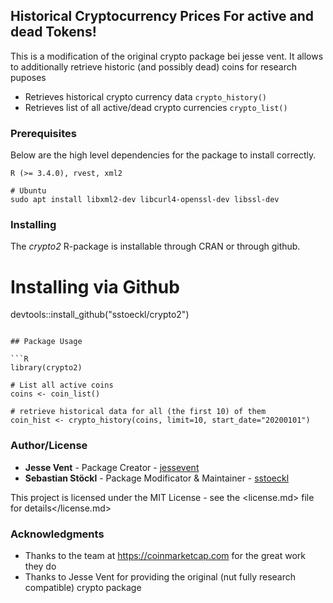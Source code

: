
## Historical Cryptocurrency Prices For active and dead Tokens!

This is a modification of the original crypto package bei jesse vent. It allows to additionally retrieve historic (and possibly dead) coins for research puposes

- Retrieves historical crypto currency data `crypto_history()`
- Retrieves list of all active/dead crypto currencies `crypto_list()`

### Prerequisites

Below are the high level dependencies for the package to install correctly.

```
R (>= 3.4.0), rvest, xml2

# Ubuntu 
sudo apt install libxml2-dev libcurl4-openssl-dev libssl-dev
```

### Installing

The _crypto2_ R-package is installable through CRAN or through github.

# Installing via Github
devtools::install_github("sstoeckl/crypto2")
```

## Package Usage

```R
library(crypto2)

# List all active coins
coins <- coin_list()

# retrieve historical data for all (the first 10) of them
coin_hist <- crypto_history(coins, limit=10, start_date="20200101")

```

### Author/License

- **Jesse Vent** - Package Creator - [jessevent](https://github.com/jessevent)
- **Sebastian Stöckl** - Package Modificator & Maintainer - [sstoeckl](https://github.com/sstoeckl)

This project is licensed under the MIT License - see the
<license.md> file for details</license.md>

### Acknowledgments

- Thanks to the team at <https://coinmarketcap.com> for the great work they do
- Thanks to Jesse Vent for providing the original (nut fully research compatible) crypto package
